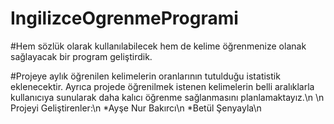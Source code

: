 # IngilizceOgrenmeProgrami

#Hem sözlük olarak kullanılabilecek hem de kelime öğrenmenize olanak sağlayacak bir program geliştirdik.

#Projeye aylık öğrenilen kelimelerin oranlarının tutulduğu istatistik eklenecektir.
Ayrıca projede öğrenilmek istenen kelimelerin belli aralıklarla kullanıcıya sunularak daha kalıcı öğrenme sağlanmasını planlamaktayız.\n
\n
Projeyi Geliştirenler:\n
*Ayşe Nur Bakırcı\n
*Betül Şenyayla\n
